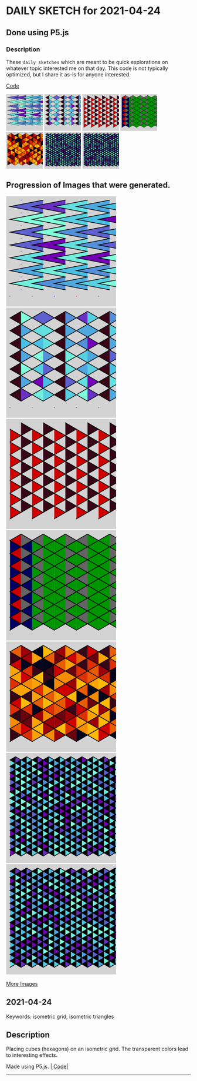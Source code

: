 # DAILY SKETCH for 2021-04-24

## Done using P5.js

### Description

These `daily sketches` which are meant to be quick explorations     on whatever topic interested me on that day. This code is not typically optimized, but I share it as-is     for anyone interested.

[Code](2021-04-24) 

<img src = 'images/keep_2021-04-24-12-01-12.png' width = '100'> 
<img src = 'images/keep_2021-04-24-12-19-01.png' width = '100'> 
<img src = 'images/keep_2021-04-24-12-56-18.png' width = '100'> 
<img src = 'images/keep_2021-04-24-16-37-27.png' width = '100'> 
<img src = 'images/keep_2021-04-24-20-38-33.png' width = '100'> 
<img src = 'images/keep_2021-04-24-20-42-55.png' width = '100'> 
<img src = 'images/keep_2021-04-24-20-43-38.png' width = '100'> 

## Progression of Images that were generated.

<img src = 'images/keep_2021-04-24-12-01-12.png' width = '300'> 
<img src = 'images/keep_2021-04-24-12-19-01.png' width = '300'> 
<img src = 'images/keep_2021-04-24-12-56-18.png' width = '300'> 
<img src = 'images/keep_2021-04-24-16-37-27.png' width = '300'> 
<img src = 'images/keep_2021-04-24-20-38-33.png' width = '300'> 
<img src = 'images/keep_2021-04-24-20-42-55.png' width = '300'> 
<img src = 'images/keep_2021-04-24-20-43-38.png' width = '300'> 


[More Images](2021-04-24/images) 

## 2021-04-24
Keywords: isometric grid, isometric triangles 

## Description 

 Placing cubes (hexagons) on an isometric grid. The transparent colors lead to interesting effects.
 

Made using P5.js. | [Code](2021/2021-04-24/)| 

-----

